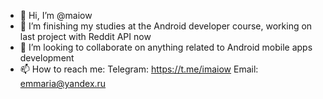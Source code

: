 - 👋 Hi, I’m @maiow
- 🌱 I’m finishing my studies at the Android developer course, working on last project with Reddit API now
- 💞️ I’m looking to collaborate on anything related to Android mobile apps development
- 📫 How to reach me: Telegram: https://t.me/imaiow Email: emmaria@yandex.ru

<!---
maiow/maiow is a ✨ special ✨ repository because its `README.md` (this file) appears on your GitHub profile.
You can click the Preview link to take a look at your changes.
--->
